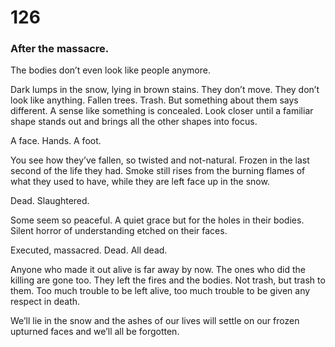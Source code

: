 # 126

### After the massacre.

The bodies don’t even look like people anymore.

Dark lumps in the snow, lying in brown stains. They don’t move. They don’t look like anything. Fallen trees. Trash. But something about them says different. A sense like something is concealed. Look closer until a familiar shape stands out and brings all the other shapes into focus.

A face. Hands. A foot.

You see how they’ve fallen, so twisted and not-natural. Frozen in the last second of the life they had. Smoke still rises from the burning flames of what they used to have, while they are left face up in the snow.

Dead. Slaughtered.

Some seem so peaceful. A quiet grace but for the holes in their bodies. Silent horror of understanding etched on their faces.

Executed, massacred. Dead. All dead.

Anyone who made it out alive is far away by now. The ones who did the killing are gone too. They left the fires and the bodies. Not trash, but trash to them. Too much trouble to be left alive, too much trouble to be given any respect in death.

We’ll lie in the snow and the ashes of our lives will settle on our frozen upturned faces and we’ll all be forgotten. 